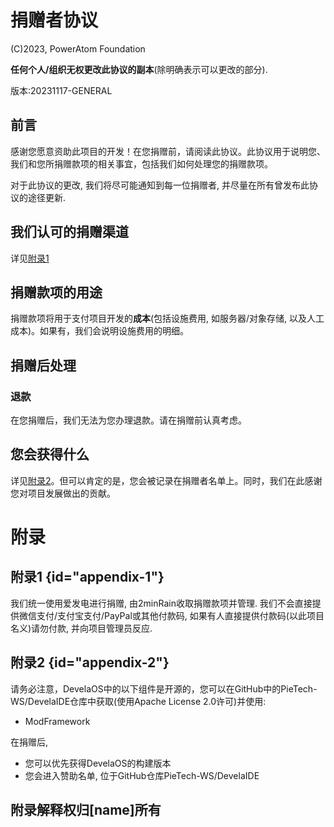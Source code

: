 # 捐赠者协议

(C)2023, PowerAtom Foundation

**任何个人/组织无权更改此协议的副本**(除明确表示可以更改的部分).

版本:20231117-GENERAL

## 前言

感谢您愿意资助此项目的开发！在您捐赠前，请阅读此协议。此协议用于说明您、我们和您所捐赠款项的相关事宜，包括我们如何处理您的捐赠款项。

对于此协议的更改, 我们将尽可能通知到每一位捐赠者, 并尽量在所有曾发布此协议的途径更新.

## 我们认可的捐赠渠道

详见[附录1](#appendix-1)
## 捐赠款项的用途

捐赠款项将用于支付项目开发的**成本**(包括设施费用, 如服务器/对象存储, 以及人工成本)。如果有，我们会说明设施费用的明细。

## 捐赠后处理

### 退款

在您捐赠后，我们无法为您办理退款。请在捐赠前认真考虑。

## 您会获得什么

详见[附录2](#appendix-2)。但可以肯定的是，您会被记录在捐赠者名单上。同时，我们在此感谢您对项目发展做出的贡献。

# 附录

## 附录1 {id="appendix-1"}
我们统一使用爱发电进行捐赠, 由2minRain收取捐赠款项并管理.
我们不会直接提供微信支付/支付宝支付/PayPal或其他付款码, 如果有人直接提供付款码(以此项目名义)请勿付款, 并向项目管理员反应.

## 附录2 {id="appendix-2"}
请务必注意，DevelaOS中的以下组件是开源的，您可以在GitHub中的PieTech-WS/DevelaIDE仓库中获取(使用Apache License 2.0许可)并使用:
- ModFramework

在捐赠后,

- 您可以优先获得DevelaOS的构建版本
- 您会进入赞助名单, 位于GitHub仓库PieTech-WS/DevelaIDE

## 附录解释权归[name]所有

